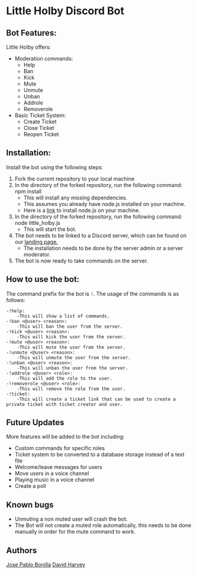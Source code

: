 # Little Holby Discord Bot

## Bot Features:

Little Holby offers:
- Moderation commands:
    - Help
    - Ban
    - Kick
    - Mute
    - Unmute
    - Unban
    - Addrole
    - Removerole
- Basic Ticket System:
    - Create Ticket
    - Close Ticket
    - Reopen Ticket

## Installation:
Install the bot using the following steps:
1. Fork the current repository to your local machine
2. In the directory of the forked repository, run the following command: npm install
    - This will install any missing dependencies.
    - This assumes you already have node.js installed on your machine.
    - Here is a [link](https://nodejs.org/en/) to install node.js on your machine.
3. In the directory of the forked repository, run the following command: node little_holby.js
    - This will start the bot.
4. The bot needs to be linked to a Discord server, which can be found on our [landing page.](http://littleholby.com.s3-website-us-east-1.amazonaws.com/)
    - The installation needs to be done by the server admin or a server moderator.
5. The bot is now ready to take commands on the server.

## How to use the bot:
The command prefix for the bot is `!`.
The usage of the commands is as follows:

    -!help:
        -This will show a list of commands.
    -!ban <@user> <reason>:
        -This will ban the user from the server.
    -!kick <@user> <reason>:
        -This will kick the user from the server.
    -!mute <@user> <reason>:
        -This will mute the user from the server.
    -!unmute <@user> <reason>:
        -This will unmute the user from the server.
    -!unban <@user> <reason>:
        -This will unban the user from the server.
    -!addrole <@user> <role>:
        -This will add the role to the user.
    -!removerole <@user> <role>:
        -This will remove the role from the user.
    -!ticket:
        -This will create a ticket link that can be used to create a private ticket with ticket creator and user.

## Future Updates

More features will be added to the bot including:
- Custom commands for specific roles
- Ticket system to be converted to a database storage instead of a text file
- Welcome/leave messages for users
- Move users in a voice channel
- Playing music in a voice channel
- Create a poll

## Known bugs
- Unmuting a non muted user will crash the bot.
- The Bot will not create a muted role automatically, this needs to be done manually in order for the mute command to work.
## Authors
[Jose Pablo Bonilla](https://github.com/JosePabloBonilla)
[David Harvey](https://github.com/dhreyes)
